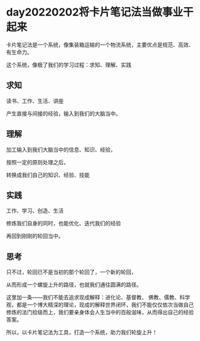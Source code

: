 # day20220202将卡片笔记法当做事业干起来

卡片笔记法是一个系统，像集装箱运输的一个物流系统，主要优点是规范、高效、有生命力。

这个系统，像极了我们的学习过程：求知、理解、实践

## 求知

读书、工作、生活、讲座

产生直接与间接的经验，输入到我们的大脑当中。

## 理解

加工输入到我们大脑当中的信息、知识、经验，

按照一定的原则处理之后，

转换成我们自己的知识、经验、技能

## 实践

工作、学习、创造、生活

修炼我们自身的同时，也能优化、迭代我们的经验

再回到刚刚的轮回当中。

## 思考

只不过，轮回已不是当初的那个轮回了，一个新的轮回，

从而形成一个螺旋上升的路径，也就我们通往圆满的路径。

这里加一条——我们不能去追求现成解释：进化论、基督教、 佛教、儒教、科学观，都是一个博大精深的理论，现成的解释世界闭环，我们不能仅仅依次当做自己修炼的法门拾级而上，我们要亲身体会人生当中的百般滋味，从而得出自己的经验答案。

所以，以卡片笔记法为工具，打造一个系统，助力我们轮旋上升！
